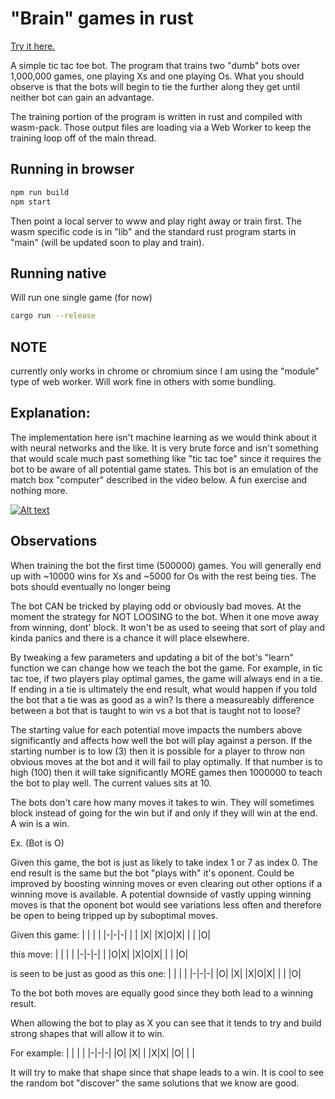# "Brain" games in rust

[Try it here.](https://wasm-games.web.app/)

A simple tic tac toe bot.
The program that trains two "dumb" bots over 1,000,000 games, one playing Xs and one playing Os.
What you should observe is that the bots will begin to tie the further along they get until neither bot can gain an advantage.

The training portion of the program is written in rust and compiled with wasm-pack.
Those output files are loading via a Web Worker to keep the training loop off of the main thread.

## Running in browser

```BASH
npm run build
npm start
```

Then point a local server to www and play right away or train first.
The wasm specific code is in "lib" and the standard rust program starts in "main" (will be updated soon to play and train).

## Running native

Will run one single game (for now)

```BASH
cargo run --release
```

## NOTE

currently only works in chrome or chromium since I am using the "module" type of web worker. Will work fine in others with some bundling.

## Explanation:

The implementation here isn't machine learning as we would think about it with neural networks and the like. It is very brute force and isn't something that would scale much past something like "tic tac toe" since it requires the bot to be aware of all potential game states. This bot is an emulation of the match box "computer" described in the video below. A fun exercise and nothing more.

[![Alt text](https://img.youtube.com/vi/R9c-_neaxeU/0.jpg)](https://www.youtube.com/watch?v=R9c-_neaxeU)

## Observations

When training the bot the first time (500000) games. You will generally end up with ~10000 wins for Xs and ~5000 for Os with the rest being ties.
The bots should eventually no longer being

The bot CAN be tricked by playing odd or obviously bad moves. At the moment the strategy for NOT LOOSING to the bot. When it one move away from winning, dont' block. It won't be as used to seeing that sort of play and kinda panics and there is a chance it will place elsewhere.

By tweaking a few parameters and updating a bit of the bot's "learn" function we can change how we teach the bot the game. For example, in tic tac toe, if two players play optimal games, the game will always end in a tie. If ending in a tie is ultimately the end result, what would happen if you told the bot that a tie was as good as a win? Is there a measureably difference between a bot that is taught to win vs a bot that is taught not to loose?

The starting value for each potential move impacts the numbers above significantly and affects how well the bot will play against a person.
If the starting number is to low (3) then it is possible for a player to throw non obvious moves at the bot and it will fail to play optimally. If that number is to high (100) then it will take significantly MORE games then 1000000 to teach the bot to play well. The current values sits at 10.

The bots don't care how many moves it takes to win.
They will sometimes block instead of going for the win but if and only if they will win at the end. A win is a win.

Ex. (Bot is O)

Given this game, the bot is just as likely to take index 1 or 7 as index 0. The end result is the same but the bot "plays with" it's oponent. Could be improved by boosting winning moves or even clearing out other options if a winning move is available. A potential downside of vastly upping winning moves is that the oponent bot would see variations less often and therefore be open to being tripped up by suboptimal moves.

Given this game:
| | | |
|-|-|-|
| | |X|
|X|O|X|
| | |O|

this move:
| | | |
|-|-|-|
| |O|X|
|X|O|X|
| | |O|

is seen to be just as good as this one:
| | | |
|-|-|-|
|O| |X|
|X|O|X|
| | |O|

To the bot both moves are equally good since they both lead to a winning result.

When allowing the bot to play as X you can see that it tends to try and build strong shapes that will allow it to win.

For example:
| | | |
|-|-|-|
|O| |X|
| |X|X|
|O| | |

It will try to make that shape since that shape leads to a win. It is cool to see the random bot "discover" the same solutions that we know are good.
